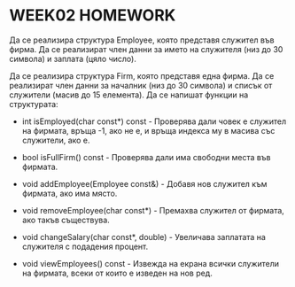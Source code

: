# WEEK02 HOMEWORK

Да се реализира структура Employee, която представя служител във фирма. Да се реализират член данни за името на служителя (низ до 30 символа) и заплата (цяло число).

Да се реализира структура Firm, която представя една фирма. Да се реализират член данни за началник (низ до 30 символа) и списък от служители (масив до 15 елемента). Да се напишат функции на структурата:
  - int isEmployed(char const*) const - Проверява дали човек е служител на фирмата, връща -1, ако не е, и връща индекса му в масива със служители, ако е.

  - bool isFullFirm() const - Проверява дали има свободни места във фирмата.

  - void addEmployee(Employee const&) - Добавя нов служител към фирмата, ако има място.

  - void removeEmployee(char const*) - Премахва служител от фирмата, ако такъв съществува.

  - void changeSalary(char const*, double) - Увеличава заплатата на служителя с подадения процент.

  - void viewEmployees() const - Извежда на екрана всички служители на фирмата, всеки от които е изведен на нов ред.
